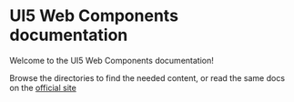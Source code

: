 # UI5 Web Components documentation

Welcome to the UI5 Web Components documentation!

Browse the directories to find the needed content, or read the same docs on the [official site](https://sap.github.io/ui5-webcomponents/master/playground)
